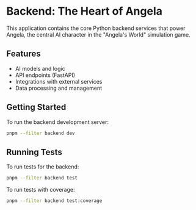 # Backend: The Heart of Angela

This application contains the core Python backend services that power Angela, the central AI character in the "Angela's World" simulation game.

## Features

- AI models and logic
- API endpoints (FastAPI)
- Integrations with external services
- Data processing and management

## Getting Started

To run the backend development server:

```bash
pnpm --filter backend dev
```

## Running Tests

To run tests for the backend:

```bash
pnpm --filter backend test
```

To run tests with coverage:

```bash
pnpm --filter backend test:coverage
```
